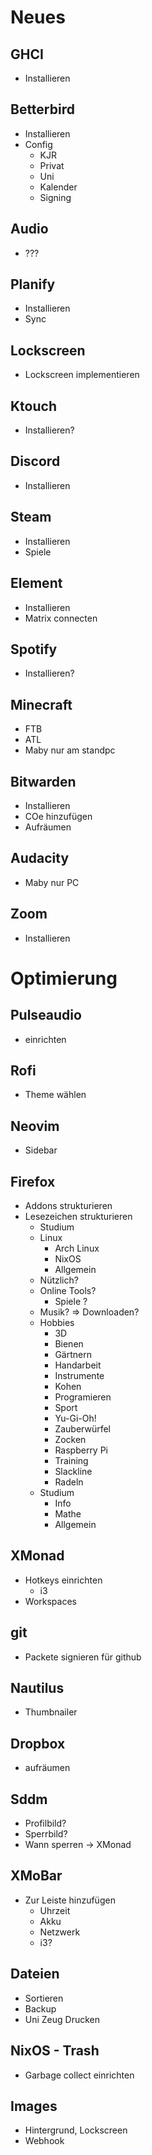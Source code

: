 # Neues

## GHCI

- Installieren

## Betterbird

- Installieren
- Config
  - KJR
  - Privat
  - Uni
  - Kalender
  - Signing

## Audio

- ???

## Planify

- Installieren
- Sync

## Lockscreen

- Lockscreen implementieren

## Ktouch

- Installieren?

## Discord

- Installieren

## Steam

- Installieren
- Spiele

## Element

- Installieren
- Matrix connecten

## Spotify

- Installieren?

## Minecraft

- FTB
- ATL
- Maby nur am standpc

## Bitwarden

- Installieren
- COe hinzufügen
- Aufräumen

## Audacity

- Maby nur PC

## Zoom

- Installieren

# Optimierung

## Pulseaudio

- einrichten

## Rofi

- Theme wählen

## Neovim

- Sidebar

## Firefox

- Addons strukturieren
- Lesezeichen strukturieren
  - Studium
  - Linux
    - Arch Linux
    - NixOS
    - Allgemein
  - Nützlich?
  - Online Tools?
    - Spiele ?
  - Musik? => Downloaden?
  - Hobbies
    - 3D
    - Bienen
    - Gärtnern
    - Handarbeit
    - Instrumente
    - Kohen
    - Programieren
    - Sport
    - Yu-Gi-Oh!
    - Zauberwürfel
    - Zocken
    - Raspberry Pi
    - Training
    - Slackline
    - Radeln
  - Studium
    - Info
    - Mathe
    - Allgemein

## XMonad

- Hotkeys einrichten
  - i3
- Workspaces

## git

- Packete signieren für github

## Nautilus

- Thumbnailer

## Dropbox

- aufräumen

## Sddm

- Profilbild?
- Sperrbild?
- Wann sperren -> XMonad

## XMoBar

- Zur Leiste hinzufügen
  - Uhrzeit
  - Akku
  - Netzwerk
  - i3?

## Dateien

- Sortieren
- Backup
- Uni Zeug Drucken

## NixOS - Trash

- Garbage collect einrichten

## Images

- Hintergrund, Lockscreen
- Webhook
